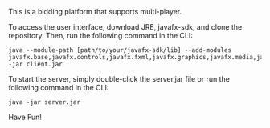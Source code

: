 This is a bidding platform that supports multi-player.

To access the user interface, download JRE, javafx-sdk, and clone the repository. Then, run the following command in the CLI: 
```
java --module-path [path/to/your/javafx-sdk/lib] --add-modules javafx.base,javafx.controls,javafx.fxml,javafx.graphics,javafx.media,javafx.swing,javafx.swt,javafx.web -jar client.jar
```
To start the server, simply double-click the server.jar file or run the following command in the CLI: 
```
java -jar server.jar
```

Have Fun!
